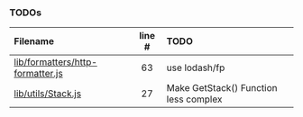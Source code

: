 ### TODOs

| Filename                                                                 | line # | TODO                                  |
| :----------------------------------------------------------------------- | :----: | :------------------------------------ |
| [lib/formatters/http-formatter.js](lib/formatters/http-formatter.js#L63) |   63   | use lodash/fp                         |
| [lib/utils/Stack.js](lib/utils/Stack.js#L27)                             |   27   | Make GetStack() Function less complex |
